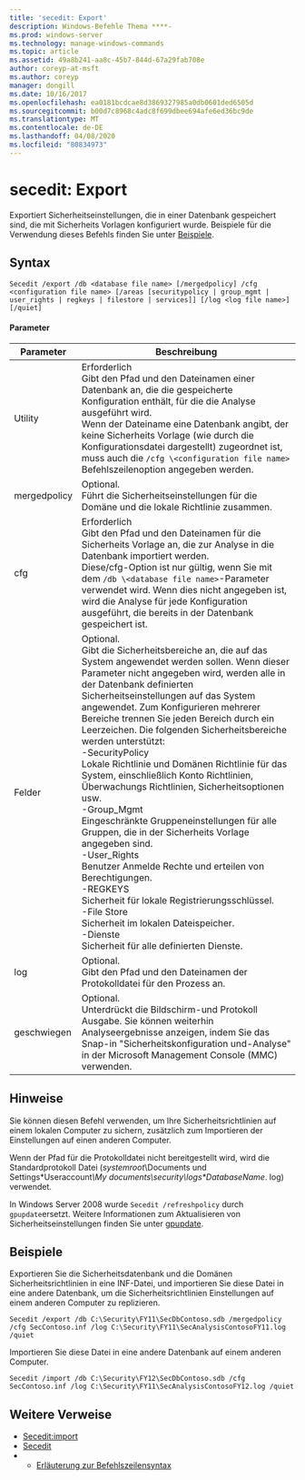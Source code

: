 ```yaml
---
title: 'secedit: Export'
description: Windows-Befehle Thema ****-
ms.prod: windows-server
ms.technology: manage-windows-commands
ms.topic: article
ms.assetid: 49a8b241-aa8c-45b7-844d-67a29fab708e
author: coreyp-at-msft
ms.author: coreyp
manager: dongill
ms.date: 10/16/2017
ms.openlocfilehash: ea0181bcdcae8d3869327985a0db0601ded6505d
ms.sourcegitcommit: b00d7c8968c4adc8f699dbee694afe6ed36bc9de
ms.translationtype: MT
ms.contentlocale: de-DE
ms.lasthandoff: 04/08/2020
ms.locfileid: "80834973"
---
```

# <a name="seceditexport"></a>secedit: Export



Exportiert Sicherheitseinstellungen, die in einer Datenbank gespeichert sind, die mit Sicherheits Vorlagen konfiguriert wurde. Beispiele für die Verwendung dieses Befehls finden Sie unter [Beispiele](#BKMK_Examples).

## <a name="syntax"></a>Syntax

```
Secedit /export /db <database file name> [/mergedpolicy] /cfg <configuration file name> [/areas [securitypolicy | group_mgmt | user_rights | regkeys | filestore | services]] [/log <log file name>] [/quiet]
```

#### <a name="parameters"></a>Parameter

|Parameter|Beschreibung|
|---------|-----------|
|Utility|Erforderlich</br>Gibt den Pfad und den Dateinamen einer Datenbank an, die die gespeicherte Konfiguration enthält, für die die Analyse ausgeführt wird.</br>Wenn der Dateiname eine Datenbank angibt, der keine Sicherheits Vorlage (wie durch die Konfigurationsdatei dargestellt) zugeordnet ist, muss auch die `/cfg \<configuration file name>` Befehlszeilenoption angegeben werden.|
|mergedpolicy|Optional.</br>Führt die Sicherheitseinstellungen für die Domäne und die lokale Richtlinie zusammen.|
|cfg|Erforderlich</br>Gibt den Pfad und den Dateinamen für die Sicherheits Vorlage an, die zur Analyse in die Datenbank importiert werden.</br>Diese/cfg-Option ist nur gültig, wenn Sie mit dem `/db \<database file name>`-Parameter verwendet wird. Wenn dies nicht angegeben ist, wird die Analyse für jede Konfiguration ausgeführt, die bereits in der Datenbank gespeichert ist.|
|Felder|Optional.</br>Gibt die Sicherheitsbereiche an, die auf das System angewendet werden sollen. Wenn dieser Parameter nicht angegeben wird, werden alle in der Datenbank definierten Sicherheitseinstellungen auf das System angewendet. Zum Konfigurieren mehrerer Bereiche trennen Sie jeden Bereich durch ein Leerzeichen. Die folgenden Sicherheitsbereiche werden unterstützt:</br>-SecurityPolicy</br>    Lokale Richtlinie und Domänen Richtlinie für das System, einschließlich Konto Richtlinien, Überwachungs Richtlinien, Sicherheitsoptionen usw.</br>-Group_Mgmt</br>    Eingeschränkte Gruppeneinstellungen für alle Gruppen, die in der Sicherheits Vorlage angegeben sind.</br>-User_Rights</br>    Benutzer Anmelde Rechte und erteilen von Berechtigungen.</br>-REGKEYS</br>    Sicherheit für lokale Registrierungsschlüssel.</br>-File Store</br>    Sicherheit im lokalen Dateispeicher.</br>-Dienste</br>    Sicherheit für alle definierten Dienste.|
|log|Optional.</br>Gibt den Pfad und den Dateinamen der Protokolldatei für den Prozess an.|
|geschwiegen|Optional.</br>Unterdrückt die Bildschirm-und Protokoll Ausgabe. Sie können weiterhin Analyseergebnisse anzeigen, indem Sie das Snap-in "Sicherheitskonfiguration und-Analyse" in der Microsoft Management Console (MMC) verwenden.|

## <a name="remarks"></a>Hinweise

Sie können diesen Befehl verwenden, um Ihre Sicherheitsrichtlinien auf einem lokalen Computer zu sichern, zusätzlich zum Importieren der Einstellungen auf einen anderen Computer.

Wenn der Pfad für die Protokolldatei nicht bereitgestellt wird, wird die Standardprotokoll Datei (*systemroot*\Documents und Settings\*Useraccount<em>\My documents\security\logs\*DatabaseName</em>. log) verwendet.

In Windows Server 2008 wurde `Secedit /refreshpolicy` durch `gpupdate`ersetzt. Weitere Informationen zum Aktualisieren von Sicherheitseinstellungen finden Sie unter [gpupdate](gpupdate.md).

## <a name="examples"></a><a name=BKMK_Examples></a>Beispiele

Exportieren Sie die Sicherheitsdatenbank und die Domänen Sicherheitsrichtlinien in eine INF-Datei, und importieren Sie diese Datei in eine andere Datenbank, um die Sicherheitsrichtlinien Einstellungen auf einem anderen Computer zu replizieren.
```
Secedit /export /db C:\Security\FY11\SecDbContoso.sdb /mergedpolicy /cfg SecContoso.inf /log C:\Security\FY11\SecAnalysisContosoFY11.log /quiet
```
Importieren Sie diese Datei in eine andere Datenbank auf einem anderen Computer.
```
Secedit /import /db C:\Security\FY12\SecDbContoso.sdb /cfg SecContoso.inf /log C:\Security\FY11\SecAnalysisContosoFY12.log /quiet
```

## <a name="additional-references"></a>Weitere Verweise

-   [Secedit:import](secedit-import.md)
-   [Secedit](secedit.md)
-   - [Erläuterung zur Befehlszeilensyntax](command-line-syntax-key.md)